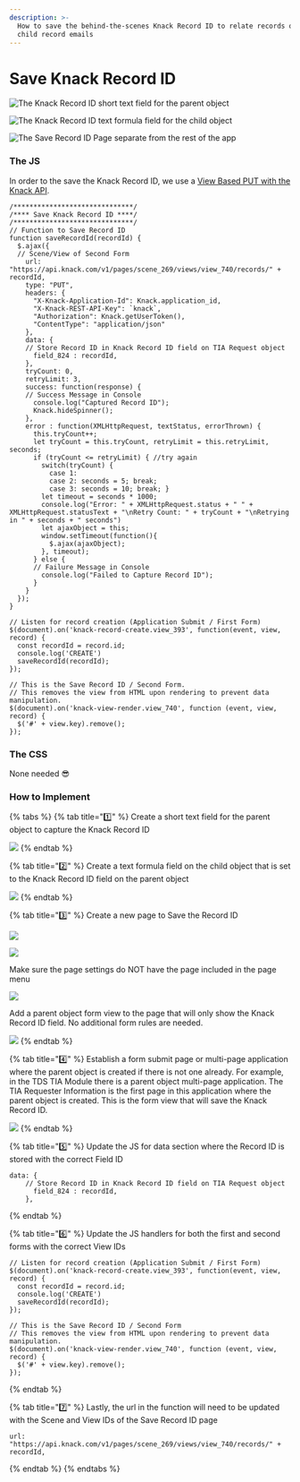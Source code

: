 ```yaml
---
description: >-
  How to save the behind-the-scenes Knack Record ID to relate records or send
  child record emails
---
```


# Save Knack Record ID

![The Knack Record ID short text field for the parent object](../../.gitbook/assets/image%20%28130%29.png)

![The Knack Record ID text formula field for the child object](../../.gitbook/assets/image%20%28135%29.png)

![The Save Record ID Page separate from the rest of the app](../../.gitbook/assets/image%20%28133%29.png)

### The JS

In order to the save the Knack Record ID, we use a [View Based PUT with the Knack API](https://docs.knack.com/docs/view-based-put).

```text
/******************************/
/**** Save Knack Record ID ****/
/******************************/
// Function to Save Record ID
function saveRecordId(recordId) {
  $.ajax({
  // Scene/View of Second Form
    url: "https://api.knack.com/v1/pages/scene_269/views/view_740/records/" + recordId,
    type: "PUT", 
    headers: {
      "X-Knack-Application-Id": Knack.application_id,
      "X-Knack-REST-API-Key": `knack`,
      "Authorization": Knack.getUserToken(),
      "ContentType": "application/json"
    },
    data: {
    // Store Record ID in Knack Record ID field on TIA Request object
      field_824 : recordId,
    },
    tryCount: 0,
    retryLimit: 3,
    success: function(response) {
    // Success Message in Console
      console.log("Captured Record ID");
      Knack.hideSpinner();
    },
    error : function(XMLHttpRequest, textStatus, errorThrown) {
      this.tryCount++;
      let tryCount = this.tryCount, retryLimit = this.retryLimit, seconds; 
      if (tryCount <= retryLimit) { //try again
        switch(tryCount) {
          case 1:
          case 2: seconds = 5; break;
          case 3: seconds = 10; break; }
        let timeout = seconds * 1000;
        console.log("Error: " + XMLHttpRequest.status + " " + XMLHttpRequest.statusText + "\nRetry Count: " + tryCount + "\nRetrying in " + seconds + " seconds")
        let ajaxObject = this;
        window.setTimeout(function(){
          $.ajax(ajaxObject);
        }, timeout);
      } else {
      // Failure Message in Console
        console.log("Failed to Capture Record ID");
      }
    }
  });
}

// Listen for record creation (Application Submit / First Form)
$(document).on('knack-record-create.view_393', function(event, view, record) {
  const recordId = record.id;
  console.log('CREATE')
  saveRecordId(recordId);
});

// This is the Save Record ID / Second Form.
// This removes the view from HTML upon rendering to prevent data manipulation.
$(document).on('knack-view-render.view_740', function (event, view, record) {
  $('#' + view.key).remove(); 
});
```

### The CSS

None needed 😎

### How to Implement

{% tabs %}
{% tab title="1️⃣" %}
Create a short text field for the parent object to capture the Knack Record ID

![](../../.gitbook/assets/image%20%28131%29.png)
{% endtab %}

{% tab title="2️⃣" %}
Create a text formula field on the child object that is set to the Knack Record ID field on the parent object

![](../../.gitbook/assets/image%20%28134%29.png)
{% endtab %}

{% tab title="3️⃣" %}
Create a new page to Save the Record ID

![](../../.gitbook/assets/image%20%28137%29.png)

![](../../.gitbook/assets/image%20%28136%29.png)

Make sure the page settings do NOT have the page included in the page menu

![](../../.gitbook/assets/image%20%28132%29.png)

Add a parent object form view to the page that will only show the Knack Record ID field. No additional form rules are needed.

![](../../.gitbook/assets/image%20%28129%29.png)
{% endtab %}

{% tab title="4️⃣" %}
Establish a form submit page or multi-page application where the parent object is created if there is not one already. For example, in the TDS TIA Module there is a parent object multi-page application. The TIA Requester Information is the first page in this application where the parent object is created. This is the form view that will save the Knack Record ID.

![](../../.gitbook/assets/image%20%28128%29.png)
{% endtab %}

{% tab title="5️⃣" %}
Update the JS for data section where the Record ID is stored with the correct Field ID

```text
data: {
    // Store Record ID in Knack Record ID field on TIA Request object
      field_824 : recordId,
    },
```
{% endtab %}

{% tab title="6️⃣" %}
Update the JS handlers for both the first and second forms with the correct View IDs

```text
// Listen for record creation (Application Submit / First Form)
$(document).on('knack-record-create.view_393', function(event, view, record) {
  const recordId = record.id;
  console.log('CREATE')
  saveRecordId(recordId);
});
```

```text
// This is the Save Record ID / Second Form
// This removes the view from HTML upon rendering to prevent data manipulation.
$(document).on('knack-view-render.view_740', function (event, view, record) {
  $('#' + view.key).remove(); 
});
```
{% endtab %}

{% tab title="7️⃣" %}
Lastly, the url in the function will need to be updated with the Scene and View IDs of the Save Record ID page

```text
url: "https://api.knack.com/v1/pages/scene_269/views/view_740/records/" + recordId,
```
{% endtab %}
{% endtabs %}





